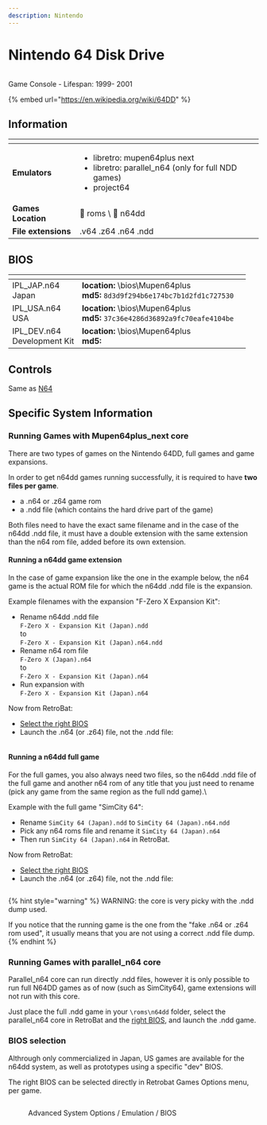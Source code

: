 ```yaml
---
description: Nintendo
---
```


# Nintendo 64 Disk Drive

<figure><img src="https://hyperspin-fe.com/siteuploads/downloads/screenshots/monthly_2018_03/5ab59a08f060d_Nintendo64dd.png.37360958cf54c2250cba823a58c0fad2.png" alt=""><figcaption></figcaption></figure>

Game Console - Lifespan: 1999- 2001

{% embed url="https://en.wikipedia.org/wiki/64DD" %}

## Information

<table data-header-hidden><thead><tr><th></th><th></th><th data-hidden></th></tr></thead><tbody><tr><td><strong>Emulators</strong></td><td><ul><li>libretro: mupen64plus next</li><li>libretro: parallel_n64 (only for full NDD games)</li><li>project64</li></ul></td><td></td></tr><tr><td><strong>Games Location</strong></td><td><span data-gb-custom-inline data-tag="emoji" data-code="1f4c1">📁</span> roms \ <span data-gb-custom-inline data-tag="emoji" data-code="1f4c2">📂</span> n64dd</td><td></td></tr><tr><td><strong>File extensions</strong></td><td>.v64 .z64 .n64 .ndd</td><td></td></tr></tbody></table>

## BIOS

<table data-header-hidden><thead><tr><th></th><th></th><th data-hidden></th></tr></thead><tbody><tr><td>IPL_JAP.n64<br>Japan</td><td><strong>location:</strong> \bios\Mupen64plus<br><strong>md5:</strong> <code>8d3d9f294b6e174bc7b1d2fd1c727530</code></td><td></td></tr><tr><td>IPL_USA.n64<br>USA</td><td><strong>location:</strong> \bios\Mupen64plus<br><strong>md5:</strong> <code>37c36e4286d36892a9fc70eafe4104be</code></td><td></td></tr><tr><td>IPL_DEV.n64<br>Development Kit</td><td><strong>location:</strong> \bios\Mupen64plus<br><strong>md5:</strong> </td><td></td></tr></tbody></table>

## Controls

Same as [N64](nintendo-64.md#controls)

## Specific System Information

### Running Games with Mupen64plus\_next core

There are two types of games on the Nintendo 64DD, full games and game expansions.&#x20;

In order to get n64dd games running successfully, it is required to have **two files per game**.&#x20;

* a .n64 or .z64 game rom
* a .ndd file (which contains the hard drive part of the game)

Both files need to have the exact same filename and in the case of the n64dd .ndd file, it must have a double extension with the same extension than the n64 rom file, added before its own extension.

#### Running a n64dd game extension

In the case of game expansion like the one in the example below, the n64 game is the actual ROM file for which the n64dd .ndd file is the expansion.&#x20;

Example filenames with the expansion "F-Zero X Expansion Kit":

* Rename n64dd .ndd file\
  `F-Zero X - Expansion Kit (Japan).ndd`\
  to\
  `F-Zero X - Expansion Kit (Japan).n64.ndd`
* Rename n64 rom file\
  `F-Zero X (Japan).n64`\
  &#x20;to \
  `F-Zero X - Expansion Kit (Japan).n64`
* Run expansion with\
  `F-Zero X - Expansion Kit (Japan).n64`

Now from RetroBat:&#x20;

* [Select the right BIOS](nintendo-64-disk-drive.md#bios-selection)
* Launch the .n64 (or .z64) file, not the .ndd file:

<figure><img src="https://i.imgur.com/dlLRJ9Q.png" alt=""><figcaption></figcaption></figure>

#### Running a n64dd full game

For the full games, you also always need two files, so the n64dd .ndd file of the full game and another n64 rom of any title that you just need to rename (pick any game from the same region as the full ndd game).\


Example with the full game "SimCity 64":

* Rename `SimCity 64 (Japan).ndd` to `SimCity 64 (Japan).n64.ndd`
* Pick any n64 roms file and rename it `SimCity 64 (Japan).n64`
* Then run `SimCity 64 (Japan).n64` in RetroBat.

Now from RetroBat:&#x20;

* [Select the right BIOS](nintendo-64-disk-drive.md#bios-selection)
* Launch the .n64 (or .z64) file, not the .ndd file:

<figure><img src="https://i.imgur.com/PaYnyTC.png" alt=""><figcaption></figcaption></figure>

{% hint style="warning" %}
WARNING: the core is very picky with the .ndd dump used.

If you notice that the running game is the one from the "fake .n64 or .z64 rom used", it usually means that you are not using a correct .ndd file dump.
{% endhint %}

### Running Games with parallel\_n64 core

Parallel\_n64 core can run directly .ndd files, however it is only possible to run full N64DD games as of now (such as SimCity64), game extensions will not run with this core.

Just place the full .ndd game in your `\roms\n64dd` folder, select the parallel\_n64 core in RetroBat and the [right BIOS](nintendo-64-disk-drive.md#bios-selection), and launch the .ndd game.

### BIOS selection

Althrough only commercialized in Japan, US games are available for the n64dd system, as well as prototypes using a specific "dev" BIOS.

The right BIOS can be selected directly in Retrobat Games Options menu, per game.

<figure><img src="https://i.imgur.com/htqkK3Q.png" alt=""><figcaption><p>Advanced System Options / Emulation / BIOS</p></figcaption></figure>

